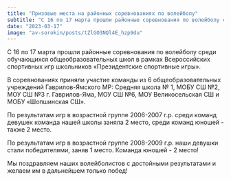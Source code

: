 ```yaml
---
title: "Призовые места на районных соревнованиях по волейболу"
subtitle: "С 16 по 17 марта прошли районные соревнования по волейболу среди обучающихся общеобразовательных школ в рамках Всероссийских спортивных игр школьников «Президентские спортивные игры». Наши волейболисты заняли призовые места."
date: "2023-03-17"
image: "av-sorokin/posts/tZlGO3NQl4E_hzp9du"
---
```

С 16 по 17 марта прошли районные соревнования по волейболу среди обучающихся общеобразовательных школ в рамках Всероссийских спортивных игр школьников «Президентские спортивные игры».

В соревнованиях приняли участие команды из 6 общеобразовательных учреждений Гаврилов-Ямского МР: Средняя школа № 1, МОБУ СШ №2, МОУ СШ №3 г. Гаврилов-Яма, МОУ СШ №6, МОУ Великосельская СШ и МОБУ «Шопшинская СШ».

По результатам игр в возрастной группе 2006-2007 г.р. среди команд девушек команда нашей школы заняла 2 место, среди команд юношей - также 2 место.

По результатам игр в возрастной группе 2008-2009 г.р. наши девушки стали победителями, заняв 1 место. Команда юношей - 2 место!

Мы поздравляем наших волейболистов с достойными результатами и желаем им в дальнейшем только побед!
